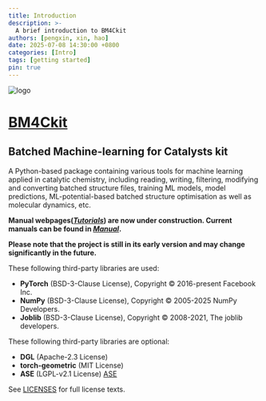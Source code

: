 ```yaml
---
title: Introduction
description: >-
  A brief introduction to BM4Ckit
authors: [pengxin, xin, hao]
date: 2025-07-08 14:30:00 +0800
categories: [Intro]
tags: [getting started]
pin: true
---
```


![logo](https://raw.githubusercontent.com/TrinitroCat/BM4Ckit/main/logo.png)

# [BM4Ckit](https://github.com/TrinitroCat/BM4Ckit)
## Batched Machine-learning for Catalysts kit
A Python-based package containing various tools for machine learning applied in catalytic chemistry, including reading, writing, filtering, modifying and converting batched structure files, training ML models, model predictions, ML-potential-based batched structure optimisation as well as molecular dynamics, etc.


**Manual webpages(*[Tutorials](https://hectopasca1.github.io/BM4Ckit_wiki/categories/tutorials/)*) are now under construction. Current manuals can be found in *[Manual](https://github.com/TrinitroCat/BM4Ckit/tree/main/Manual "Examples and templates")*.**

**Please note that the project is still in its early version and may change significantly in the future.**


These following third-party libraries are used:
- **PyTorch** (BSD-3-Clause License), Copyright © 2016-present Facebook Inc.  
- **NumPy** (BSD-3-Clause License), Copyright © 2005-2025 NumPy Developers.
- **Joblib** (BSD-3-Clause License), Copyright © 2008-2021, The joblib developers.

These following third-party libraries are optional:
- **DGL** (Apache-2.3 License)
- **torch-geometric** (MIT License)
- **ASE** (LGPL-v2.1 License) [ASE](https://gitlab.com/ase/ase/-/tree/master?ref_type=heads)


See [LICENSES](https://github.com/TrinitroCat/BM4Ckit/tree/main/LICENSES) for full license texts.
